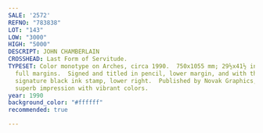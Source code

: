 ```yaml
---
SALE: '2572'
REFNO: "783838"
LOT: "143"
LOW: "3000"
HIGH: "5000"
DESCRIPT: JOHN CHAMBERLAIN
CROSSHEAD: Last Form of Servitude.
TYPESET: Color monotype on Arches, circa 1990.  750x1055 mm; 29½x41½ inches (sheet),
  full margins.  Signed and titled in pencil, lower margin, and with the artist's
  signature black ink stamp, lower right.  Published by Novak Graphics, Toronto.  A
  superb impression with vibrant colors.
year: 1990
background_color: "#ffffff"
recommended: true

---
```

